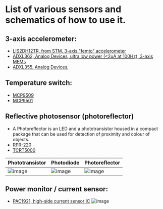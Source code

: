 # List of various sensors and schematics of how to use it. 

## 3-axis accelerometer:
- [LIS2DH12TR, from STM, 3-axis "femto" accelerometer](https://www.st.com/en/mems-and-sensors/lis2dh12.html)
- [ADXL362, Analog Devices, ultra low power (<2uA at 100Hz), 3-axis MEMs](https://www.analog.com/media/en/technical-documentation/data-sheets/adxl362.pdf)
- [ADXL355, Analog Devices, ]()

## Temperature switch:
- [MCP9509](https://ww1.microchip.com/downloads/aemDocuments/documents/OTH/ProductDocuments/DataSheets/22114a.pdf)
- [MCP9501](https://ww1.microchip.com/downloads/aemDocuments/documents/OTH/ProductDocuments/DataSheets/20002268B.pdf)

## Reflective photosensor (photoreflector)
- A Photoreflector is an LED and a phototransistor housed in a compact package that can be used for detection of proximity and colour of objects.
- [RPR-220](https://fscdn.rohm.com/en/products/databook/datasheet/opto/optical_sensor/photosensor/rpr-220.pdf)
- [TCRT5000](https://www.vishay.com/docs/83760/tcrt5000.pdf)

| Phototransistor | Photodiode | Photoreflector |
|--|--|--|
| ![image](https://user-images.githubusercontent.com/42329930/198909253-7a7b3b63-b12a-4d83-9d66-976a1db40803.png) | ![image](https://user-images.githubusercontent.com/42329930/198909280-3ed1de7b-338d-410b-8ad9-36d40d7cbebe.png) | ![image](https://user-images.githubusercontent.com/42329930/198909506-97f72c4b-4dd2-4917-8bda-4a8798c2462b.png) |


## Power monitor / current sensor:
- [PAC1921, high-side current sensor IC](https://www.microchip.com/en-us/product/PAC1921)
![image](https://user-images.githubusercontent.com/42329930/199387585-21d1667e-8f5f-4464-821a-ca79686dfa5f.png)



##


##
